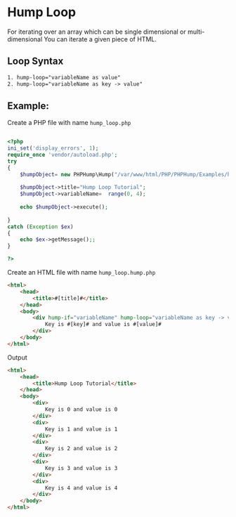 # Hump Loop #

For iterating over an array which can be single dimensional or multi-dimensional You can iterate a given piece of HTML.


## Loop Syntax ##

```HTML
1. hump-loop="variableName as value"
2. hump-loop="variableName as key -> value"
```


## Example: ##
Create a PHP file with name `hump_loop.php`

```php

<?php
ini_set('display_errors', 1);
require_once 'vendor/autoload.php';  
try
{
    $humpObject= new PHPHump\Hump("/var/www/html/PHP/PHPHump/Examples/hump_loop.hump.php");
    
    $humpObject->title="Hump Loop Tutorial";
    $humpObject->variableName=  range(0, 4);
    
    echo $humpObject->execute();
    
} 
catch (Exception $ex) 
{
    echo $ex->getMessage();;
}

?>
```


Create an HTML file with name `hump_loop.hump.php`
```HTML
<html>
    <head>
        <title>#[title]#</title>
    </head>
    <body>
        <div hump-if="variableName" hump-loop="variableName as key -> value">
            Key is #[key]# and value is #[value]#
        </div>
    </body>
</html>
```

Output

```HTML
<html>
    <head>
        <title>Hump Loop Tutorial</title>
    </head>
    <body>
        <div>
            Key is 0 and value is 0
        </div>
        <div>
            Key is 1 and value is 1
        </div>
        <div>
            Key is 2 and value is 2
        </div>
        <div>
            Key is 3 and value is 3
        </div>
        <div>
            Key is 4 and value is 4
        </div>
    </body>
</html>
```
